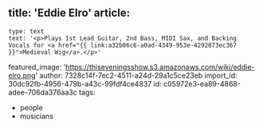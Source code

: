 title: 'Eddie Elro'
article:
  -
    type: text
    text: '<p>Plays 1st Lead Guitar, 2nd Bass, MIDI Sax, and Backing Vocals for <a href="{{ link:a32b06c6-a0ad-4349-953e-4292873ec367 }}">Medieval Wig</a>.</p>'
featured_image: 'https://thiseveningsshow.s3.amazonaws.com/wiki/eddie-elro.png'
author: 7328c14f-7ec2-4511-a24d-29a1c5ce23eb
import_id: 30dc92fb-4956-479b-a43c-99fdf4ce4837
id: c05972e3-ea89-4868-adee-706da376aa3c
tags:
  - people
  - musicians
